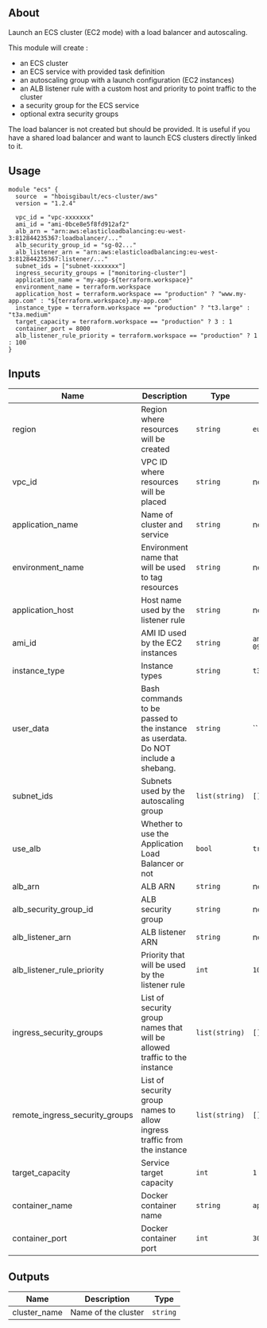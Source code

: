 ## About

Launch an ECS cluster (EC2 mode) with a load balancer and autoscaling.

This module will create :
- an ECS cluster
- an ECS service with provided task definition
- an autoscaling group with a launch configuration (EC2 instances)
- an ALB listener rule with a custom host and priority to point traffic to the cluster
- a security group for the ECS service
- optional extra security groups

The load balancer is not created but should be provided. It is useful if you have a shared load balancer and want to launch ECS clusters directly linked to it.

## Usage

```
module "ecs" {
  source  = "hboisgibault/ecs-cluster/aws"
  version = "1.2.4"

  vpc_id = "vpc-xxxxxxx"
  ami_id = "ami-0bce8e5f8fd912af2"
  alb_arn = "arn:aws:elasticloadbalancing:eu-west-3:812844235367:loadbalancer/..."
  alb_security_group_id = "sg-02..."
  alb_listener_arn = "arn:aws:elasticloadbalancing:eu-west-3:812844235367:listener/..."
  subnet_ids = ["subnet-xxxxxxx"]
  ingress_security_groups = ["monitoring-cluster"]
  application_name = "my-app-${terraform.workspace}"
  environment_name = terraform.workspace
  application_host = terraform.workspace == "production" ? "www.my-app.com" : "${terraform.workspace}.my-app.com"
  instance_type = terraform.workspace == "production" ? "t3.large" : "t3a.medium"
  target_capacity = terraform.workspace == "production" ? 3 : 1
  container_port = 8000
  alb_listener_rule_priority = terraform.workspace == "production" ? 1 : 100
}
```

## Inputs

| Name | Description | Type | Default | Required |
|------|-------------|------|---------|----------|
| region | Region where resources will be created | `string` | `eu-west-3` | no |
| vpc_id | VPC ID where resources will be placed | `string` | no | yes |
| application_name | Name of cluster and service | `string` | no | yes |
| environment_name | Environment name that will be used to tag resources | `string` | no | yes |
| application_host | Host name used by the listener rule | `string` | no | yes |
| ami_id | AMI ID used by the EC2 instances | `string` | `ami-098b0a8e497d07ea6` | no |
| instance_type | Instance types | `string` | `t3.micro` | no |
| user_data | Bash commands to be passed to the instance as userdata. Do NOT include a shebang. | `string` | `` | no |
| subnet_ids | Subnets used by the autoscaling group | `list(string)` | `[]` | no |
| use_alb | Whether to use the Application Load Balancer or not | `bool` | `true` | no |
| alb_arn | ALB ARN | `string` | no | yes |
| alb_security_group_id | ALB security group | `string` | no | yes |
| alb_listener_arn | ALB listener ARN | `string` | no | yes |
| alb_listener_rule_priority | Priority that will be used by the listener rule | `int` | `100` | no |
| ingress_security_groups | List of security group names that will be allowed traffic to the instance | `list(string)` | `[]` | no |
| remote_ingress_security_groups | List of security group names to allow ingress traffic from the instance | `list(string)` | `[]` | no |
| target_capacity | Service target capacity | `int` | `1` | no |
| container_name | Docker container name | `string` | `app` | no |
| container_port | Docker container port | `int` | `3000` | no |

## Outputs

| Name | Description | Type |
|------|-------------|------|
| cluster_name | Name of the cluster | `string` |
